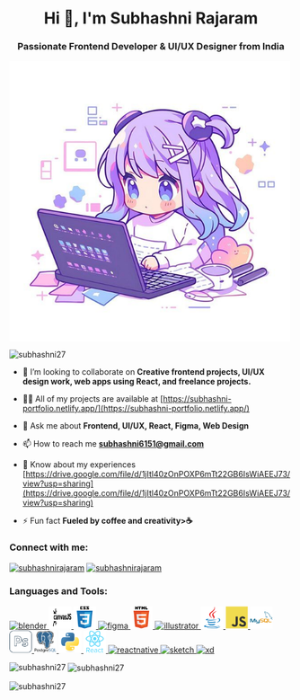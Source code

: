 
<h1 align="center">Hi 👋, I'm Subhashni Rajaram</h1>
<h3 align="center"> Passionate Frontend Developer & UI/UX Designer from India </h3>
  
<img src="https://github.com/subhashni27/subhashni27/blob/main/dev-girl.png.jpg?raw=true" height="500" style="margin-right: 10px; vertical-align: middle;" />


<p align="left"> <img src="https://komarev.com/ghpvc/?username=subhashni27&label=Profile%20views&color=0e75b6&style=flat" alt="subhashni27" /> </p>

- 👯 I’m looking to collaborate on **Creative frontend projects, UI/UX design work, web apps using React, and freelance projects.**

- 👨‍💻 All of my projects are available at [https://subhashni-portfolio.netlify.app/](https://subhashni-portfolio.netlify.app/)

- 💬 Ask me about **Frontend, UI/UX, React, Figma, Web Design**

- 📫 How to reach me **subhashni6151@gmail.com**

- 📄 Know about my experiences [https://drive.google.com/file/d/1jItl40zOnPOXP6mTt22GB6IsWiAEEJ73/view?usp=sharing](https://drive.google.com/file/d/1jItl40zOnPOXP6mTt22GB6IsWiAEEJ73/view?usp=sharing)

- ⚡ Fun fact **Fueled by coffee and creativity>☕**

<h3 align="left">Connect with me:</h3>
<p align="left">
<a href="https://linkedin.com/in/subhashnirajaram" target="blank"><img align="center" src="https://raw.githubusercontent.com/rahuldkjain/github-profile-readme-generator/master/src/images/icons/Social/linked-in-alt.svg" alt="subhashnirajaram" height="30" width="40" /></a>
<a href="https://www.leetcode.com/subhashnirajaram" target="blank"><img align="center" src="https://raw.githubusercontent.com/rahuldkjain/github-profile-readme-generator/master/src/images/icons/Social/leet-code.svg" alt="subhashnirajaram" height="30" width="40" /></a>
</p>

<h3 align="left">Languages and Tools:</h3>
<p align="left"> <a href="https://www.blender.org/" target="_blank" rel="noreferrer"> <img src="https://download.blender.org/branding/community/blender_community_badge_white.svg" alt="blender" width="40" height="40"/> </a> <a href="https://canvasjs.com" target="_blank" rel="noreferrer"> <img src="https://raw.githubusercontent.com/Hardik0307/Hardik0307/master/assets/canvasjs-charts.svg" alt="canvasjs" width="40" height="40"/> </a> <a href="https://www.w3schools.com/css/" target="_blank" rel="noreferrer"> <img src="https://raw.githubusercontent.com/devicons/devicon/master/icons/css3/css3-original-wordmark.svg" alt="css3" width="40" height="40"/> </a> <a href="https://www.figma.com/" target="_blank" rel="noreferrer"> <img src="https://www.vectorlogo.zone/logos/figma/figma-icon.svg" alt="figma" width="40" height="40"/> </a> <a href="https://www.w3.org/html/" target="_blank" rel="noreferrer"> <img src="https://raw.githubusercontent.com/devicons/devicon/master/icons/html5/html5-original-wordmark.svg" alt="html5" width="40" height="40"/> </a> <a href="https://www.adobe.com/in/products/illustrator.html" target="_blank" rel="noreferrer"> <img src="https://www.vectorlogo.zone/logos/adobe_illustrator/adobe_illustrator-icon.svg" alt="illustrator" width="40" height="40"/> </a> <a href="https://www.java.com" target="_blank" rel="noreferrer"> <img src="https://raw.githubusercontent.com/devicons/devicon/master/icons/java/java-original.svg" alt="java" width="40" height="40"/> </a> <a href="https://developer.mozilla.org/en-US/docs/Web/JavaScript" target="_blank" rel="noreferrer"> <img src="https://raw.githubusercontent.com/devicons/devicon/master/icons/javascript/javascript-original.svg" alt="javascript" width="40" height="40"/> </a> <a href="https://www.mysql.com/" target="_blank" rel="noreferrer"> <img src="https://raw.githubusercontent.com/devicons/devicon/master/icons/mysql/mysql-original-wordmark.svg" alt="mysql" width="40" height="40"/> </a> <a href="https://www.photoshop.com/en" target="_blank" rel="noreferrer"> <img src="https://raw.githubusercontent.com/devicons/devicon/master/icons/photoshop/photoshop-line.svg" alt="photoshop" width="40" height="40"/> </a> <a href="https://www.postgresql.org" target="_blank" rel="noreferrer"> <img src="https://raw.githubusercontent.com/devicons/devicon/master/icons/postgresql/postgresql-original-wordmark.svg" alt="postgresql" width="40" height="40"/> </a> <a href="https://www.python.org" target="_blank" rel="noreferrer"> <img src="https://raw.githubusercontent.com/devicons/devicon/master/icons/python/python-original.svg" alt="python" width="40" height="40"/> </a> <a href="https://reactjs.org/" target="_blank" rel="noreferrer"> <img src="https://raw.githubusercontent.com/devicons/devicon/master/icons/react/react-original-wordmark.svg" alt="react" width="40" height="40"/> </a> <a href="https://reactnative.dev/" target="_blank" rel="noreferrer"> <img src="https://reactnative.dev/img/header_logo.svg" alt="reactnative" width="40" height="40"/> </a> <a href="https://www.sketch.com/" target="_blank" rel="noreferrer"> <img src="https://www.vectorlogo.zone/logos/sketchapp/sketchapp-icon.svg" alt="sketch" width="40" height="40"/> </a> <a href="https://www.adobe.com/products/xd.html" target="_blank" rel="noreferrer"> <img src="https://cdn.worldvectorlogo.com/logos/adobe-xd.svg" alt="xd" width="40" height="40"/> </a> </p>

<p><img align="left" src="https://github-readme-stats.vercel.app/api/top-langs?username=subhashni27&show_icons=true&locale=en&layout=compact" alt="subhashni27" /></p>

<p>&nbsp;<img align="center" src="https://github-readme-stats.vercel.app/api?username=subhashni27&show_icons=true&locale=en" alt="subhashni27" /></p>

<p><img align="center" src="https://github-readme-streak-stats.herokuapp.com/?user=subhashni27&" alt="subhashni27" /></p>

